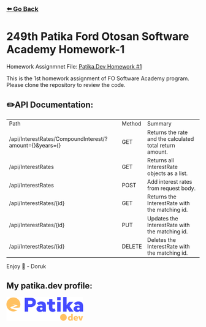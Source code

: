 ### [⬅️ Go Back](../../../README.md)

# 249th Patika Ford Otosan Software Academy Homework-1

Homework Assignmnet File: [Patika.Dev Homework #1](./assets/249.Patika_Ford_Otosan_Yazilim_Akademisi_Odev-1..pdf)

This is the 1st homework assignment of FO Software Academy program. Please clone the repository to review the code.

## ✏️API Documentation:

<table>
  <tr>
    <td>Path</td>
    <td>Method</td>
    <td>Summary</td>
  </tr>
  <tr>
    <td>/api/InterestRates/CompoundInterest/?amount={}&years={}</td>
    <td>GET</td>
    <td>Returns the rate and the calculated total return amount.</td>
  </tr>
  <tr>
    <td>/api/InterestRates</td>
    <td>GET</td>
    <td>Returns all InterestRate objects as a list.</td>
  </tr>
  <tr>
    <td>/api/InterestRates</td>
    <td>POST</td>
    <td>Add interest rates from request body.</td>
  </tr>
  <tr>
    <td>/api/InterestRates/{id}</td>
    <td>GET</td>
    <td>Returns the InterestRate with the matching id.</td>
  </tr>
  <tr>
    <td>/api/InterestRates/{id}</td>
    <td>PUT</td>
    <td>Updates the InterestRate with the matching id.</td>
  </tr>
  <tr>
    <td>/api/InterestRates/{id}</td>
    <td>DELETE</td>
    <td>Deletes the InterestRate with the matching id.</td>
  </tr>
</table>

Enjoy 🚀 - Doruk

## My patika.dev profile:

<a href="https://app.patika.dev/kaolin"><img src="../../../assets/newPatikaLogo.svg" width=200/></a>
